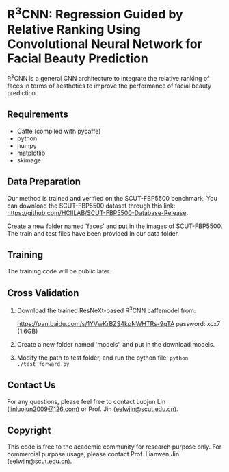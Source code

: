 # R<sup>3</sup>CNN: Regression Guided by Relative Ranking Using Convolutional Neural Network for Facial Beauty Prediction

R<sup>3</sup>CNN is a general CNN architecture to integrate the relative ranking of faces in terms of aesthetics to improve the performance of facial beauty prediction.

## Requirements
* Caffe (compiled with pycaffe)
* python
* numpy
* matplotlib
* skimage

## Data Preparation
Our method is trained and verified on the SCUT-FBP5500 benchmark. You can download the SCUT-FBP5500 dataset through this link:     
https://github.com/HCIILAB/SCUT-FBP5500-Database-Release.

Create a new folder named 'faces' and put in the images of SCUT-FBP5500. The train and test files have been provided in our data folder.

## Training
The training code will be public later. 

## Cross Validation
1. Download the trained ResNeXt-based R<sup>3</sup>CNN caffemodel from:

   https://pan.baidu.com/s/1YVwKrBZS4kpNWHTRs-9qTA  password: xcx7 (1.6GB)

2. Create a new folder named 'models', and put in the download models.

3. Modify the path to test folder, and run the python file:
```python ./test_forward.py ```

## Contact Us
For any questions, please feel free to contact Luojun Lin (linluojun2009@126.com) or Prof. Jin (eelwjin@scut.edu.cn).

## Copyright
This code is free to the academic community for research purpose only. For commercial purpose usage, please contact Prof. Lianwen Jin (eelwjin@scut.edu.cn).
